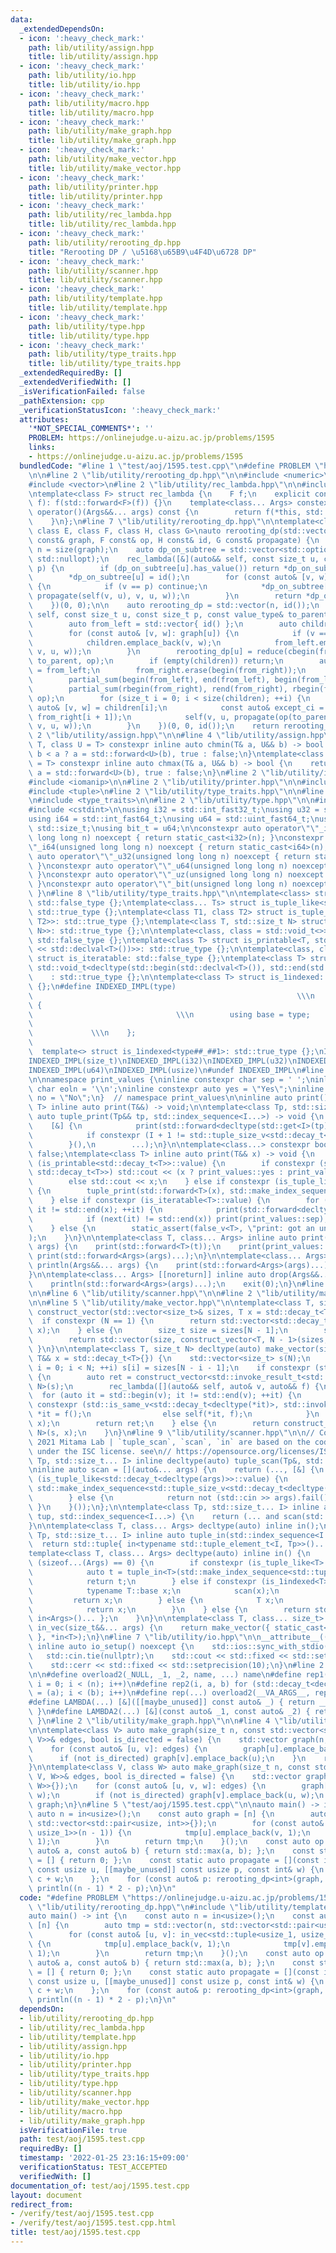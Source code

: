 ```yaml
---
data:
  _extendedDependsOn:
  - icon: ':heavy_check_mark:'
    path: lib/utility/assign.hpp
    title: lib/utility/assign.hpp
  - icon: ':heavy_check_mark:'
    path: lib/utility/io.hpp
    title: lib/utility/io.hpp
  - icon: ':heavy_check_mark:'
    path: lib/utility/macro.hpp
    title: lib/utility/macro.hpp
  - icon: ':heavy_check_mark:'
    path: lib/utility/make_graph.hpp
    title: lib/utility/make_graph.hpp
  - icon: ':heavy_check_mark:'
    path: lib/utility/make_vector.hpp
    title: lib/utility/make_vector.hpp
  - icon: ':heavy_check_mark:'
    path: lib/utility/printer.hpp
    title: lib/utility/printer.hpp
  - icon: ':heavy_check_mark:'
    path: lib/utility/rec_lambda.hpp
    title: lib/utility/rec_lambda.hpp
  - icon: ':heavy_check_mark:'
    path: lib/utility/rerooting_dp.hpp
    title: "Rerooting DP / \u5168\u65B9\u4F4D\u6728 DP"
  - icon: ':heavy_check_mark:'
    path: lib/utility/scanner.hpp
    title: lib/utility/scanner.hpp
  - icon: ':heavy_check_mark:'
    path: lib/utility/template.hpp
    title: lib/utility/template.hpp
  - icon: ':heavy_check_mark:'
    path: lib/utility/type.hpp
    title: lib/utility/type.hpp
  - icon: ':heavy_check_mark:'
    path: lib/utility/type_traits.hpp
    title: lib/utility/type_traits.hpp
  _extendedRequiredBy: []
  _extendedVerifiedWith: []
  _isVerificationFailed: false
  _pathExtension: cpp
  _verificationStatusIcon: ':heavy_check_mark:'
  attributes:
    '*NOT_SPECIAL_COMMENTS*': ''
    PROBLEM: https://onlinejudge.u-aizu.ac.jp/problems/1595
    links:
    - https://onlinejudge.u-aizu.ac.jp/problems/1595
  bundledCode: "#line 1 \"test/aoj/1595.test.cpp\"\n#define PROBLEM \"https://onlinejudge.u-aizu.ac.jp/problems/1595\"\
    \n\n#line 2 \"lib/utility/rerooting_dp.hpp\"\n\n#include <numeric>\n#include <optional>\n\
    #include <vector>\n#line 2 \"lib/utility/rec_lambda.hpp\"\n\n#include <utility>\n\
    \ntemplate<class F> struct rec_lambda {\n    F f;\n    explicit constexpr rec_lambda(F&&\
    \ f): f(std::forward<F>(f)) {}\n    template<class... Args> constexpr decltype(auto)\
    \ operator()(Args&&... args) const {\n        return f(*this, std::forward<Args>(args)...);\n\
    \    }\n};\n#line 7 \"lib/utility/rerooting_dp.hpp\"\n\ntemplate<class value_type,\
    \ class E, class F, class H, class G>\nauto rerooting_dp(std::vector<std::vector<E>>\
    \ const& graph, F const& op, H const& id, G const& propagate) {\n    const auto\
    \ n = size(graph);\n    auto dp_on_subtree = std::vector<std::optional<value_type>>(n,\
    \ std::nullopt);\n    rec_lambda([&](auto&& self, const size_t u, const size_t\
    \ p) {\n        if (dp_on_subtree[u].has_value()) return *dp_on_subtree[u];\n\
    \        *dp_on_subtree[u] = id();\n        for (const auto& [v, w]: graph[u])\
    \ {\n            if (v == p) continue;\n            *dp_on_subtree[u] = op(*dp_on_subtree[u],\
    \ propagate(self(v, u), v, u, w));\n        }\n        return *dp_on_subtree[u];\n\
    \    })(0, 0);\n\n    auto rerooting_dp = std::vector(n, id());\n    rec_lambda([&](auto&&\
    \ self, const size_t u, const size_t p, const value_type& to_parent) -> void {\n\
    \        auto from_left = std::vector{ id() };\n        auto children = std::vector<E>{};\n\
    \        for (const auto& [v, w]: graph[u]) {\n            if (v == p) continue;\n\
    \            children.emplace_back(v, w);\n            from_left.emplace_back(propagate(*dp_on_subtree[v],\
    \ v, u, w));\n        }\n        rerooting_dp[u] = reduce(cbegin(from_left), cend(from_left),\
    \ to_parent, op);\n        if (empty(children)) return;\n        auto from_right\
    \ = from_left;\n        from_right.erase(begin(from_right));\n        from_right.emplace_back(id());\n\
    \        partial_sum(begin(from_left), end(from_left), begin(from_left), op);\n\
    \        partial_sum(rbegin(from_right), rend(from_right), rbegin(from_right),\
    \ op);\n        for (size_t i = 0; i < size(children); ++i) {\n            const\
    \ auto& [v, w] = children[i];\n            const auto& except_ci = op(from_left[i],\
    \ from_right[i + 1]);\n            self(v, u, propagate(op(to_parent, except_ci),\
    \ v, u, w));\n        }\n    })(0, 0, id());\n    return rerooting_dp;\n}\n#line\
    \ 2 \"lib/utility/assign.hpp\"\n\n#line 4 \"lib/utility/assign.hpp\"\n\ntemplate<class\
    \ T, class U = T> constexpr inline auto chmin(T& a, U&& b) -> bool {\n    return\
    \ b < a ? a = std::forward<U>(b), true : false;\n}\ntemplate<class T, class U\
    \ = T> constexpr inline auto chmax(T& a, U&& b) -> bool {\n    return a < b ?\
    \ a = std::forward<U>(b), true : false;\n}\n#line 2 \"lib/utility/io.hpp\"\n\n\
    #include <iomanip>\n\n#line 2 \"lib/utility/printer.hpp\"\n\n#include <iostream>\n\
    #include <tuple>\n#line 2 \"lib/utility/type_traits.hpp\"\n\n#line 5 \"lib/utility/type_traits.hpp\"\
    \n#include <type_traits>\n\n#line 2 \"lib/utility/type.hpp\"\n\n#include <cstddef>\n\
    #include <cstdint>\n\nusing i32 = std::int_fast32_t;\nusing u32 = std::uint_fast32_t;\n\
    using i64 = std::int_fast64_t;\nusing u64 = std::uint_fast64_t;\nusing usize =\
    \ std::size_t;\nusing bit_t = u64;\n\nconstexpr auto operator\"\"_i32(unsigned\
    \ long long n) noexcept { return static_cast<i32>(n); }\nconstexpr auto operator\"\
    \"_i64(unsigned long long n) noexcept { return static_cast<i64>(n); }\nconstexpr\
    \ auto operator\"\"_u32(unsigned long long n) noexcept { return static_cast<u32>(n);\
    \ }\nconstexpr auto operator\"\"_u64(unsigned long long n) noexcept { return static_cast<u64>(n);\
    \ }\nconstexpr auto operator\"\"_uz(unsigned long long n) noexcept { return static_cast<usize>(n);\
    \ }\nconstexpr auto operator\"\"_bit(unsigned long long n) noexcept { return static_cast<bit_t>(n);\
    \ }\n#line 8 \"lib/utility/type_traits.hpp\"\n\ntemplate<class> struct is_tuple_like:\
    \ std::false_type {};\ntemplate<class... Ts> struct is_tuple_like<std::tuple<Ts...>>:\
    \ std::true_type {};\ntemplate<class T1, class T2> struct is_tuple_like<std::pair<T1,\
    \ T2>>: std::true_type {};\ntemplate<class T, std::size_t N> struct is_tuple_like<std::array<T,\
    \ N>>: std::true_type {};\n\ntemplate<class, class = std::void_t<>> struct is_printable:\
    \ std::false_type {};\ntemplate<class T> struct is_printable<T, std::void_t<decltype(std::cout\
    \ << std::declval<T>())>>: std::true_type {};\n\ntemplate<class, class = std::void_t<>>\
    \ struct is_iteratable: std::false_type {};\ntemplate<class T> struct is_iteratable<T,\
    \ std::void_t<decltype(std::begin(std::declval<T>()), std::end(std::declval<T>()))>>\n\
    \    : std::true_type {};\n\ntemplate<class T> struct is_1indexed: std::false_type\
    \ {};\n#define INDEXED_IMPL(type)                                            \
    \                                                           \\\n    struct type##_##1\
    \ {                                                                          \
    \                                \\\n        using base = type;              \
    \                                                                            \
    \             \\\n    };                                                     \
    \                                                                      \\\n  \
    \  template<> struct is_1indexed<type##_##1>: std::true_type {};\nINDEXED_IMPL(int)\n\
    INDEXED_IMPL(size_t)\nINDEXED_IMPL(i32)\nINDEXED_IMPL(u32)\nINDEXED_IMPL(i64)\n\
    INDEXED_IMPL(u64)\nINDEXED_IMPL(usize)\n#undef INDEXED_IMPL\n#line 6 \"lib/utility/printer.hpp\"\
    \n\nnamespace print_values {\ninline constexpr char sep = ' ';\ninline constexpr\
    \ char eoln = '\\n';\ninline constexpr auto yes = \"Yes\";\ninline constexpr auto\
    \ no = \"No\";\n}  // namespace print_values\n\ninline auto print(){};\n\ntemplate<class\
    \ T> inline auto print(T&&) -> void;\n\ntemplate<class Tp, std::size_t... I> inline\
    \ auto tuple_print(Tp&& tp, std::index_sequence<I...>) -> void {\n    (\n    \
    \    [&] {\n            print(std::forward<decltype(std::get<I>(tp))>(std::get<I>(tp)));\n\
    \            if constexpr (I + 1 != std::tuple_size_v<std::decay_t<Tp>>) print(print_values::sep);\n\
    \        }(),\n        ...);\n}\n\ntemplate<class...> constexpr bool false_v =\
    \ false;\ntemplate<class T> inline auto print(T&& x) -> void {\n    if constexpr\
    \ (is_printable<std::decay_t<T>>::value) {\n        if constexpr (std::is_same_v<bool,\
    \ std::decay_t<T>>) std::cout << (x ? print_values::yes : print_values::no);\n\
    \        else std::cout << x;\n    } else if constexpr (is_tuple_like<std::decay_t<T>>::value)\
    \ {\n        tuple_print(std::forward<T>(x), std::make_index_sequence<std::tuple_size_v<std::decay_t<T>>>());\n\
    \    } else if constexpr (is_iteratable<T>::value) {\n        for (auto it = std::begin(x);\
    \ it != std::end(x); ++it) {\n            print(std::forward<decltype(*it)>(*it));\n\
    \            if (next(it) != std::end(x)) print(print_values::sep);\n        }\n\
    \    } else {\n        static_assert(false_v<T>, \"print: got an unexpented type.\"\
    );\n    }\n}\n\ntemplate<class T, class... Args> inline auto print(T&& t, Args&&...\
    \ args) {\n    print(std::forward<T>(t));\n    print(print_values::sep);\n   \
    \ print(std::forward<Args>(args)...);\n}\n\ntemplate<class... Args> inline auto\
    \ println(Args&&... args) {\n    print(std::forward<Args>(args)...);\n    print(print_values::eoln);\n\
    }\n\ntemplate<class... Args> [[noreturn]] inline auto drop(Args&&... args) {\n\
    \    println(std::forward<Args>(args)...);\n    exit(0);\n}\n#line 2 \"lib/utility/scanner.hpp\"\
    \n\n#line 6 \"lib/utility/scanner.hpp\"\n\n#line 2 \"lib/utility/make_vector.hpp\"\
    \n\n#line 5 \"lib/utility/make_vector.hpp\"\n\ntemplate<class T, size_t N> auto\
    \ construct_vector(std::vector<size_t>& sizes, T x = std::decay_t<T>{}) {\n  \
    \  if constexpr (N == 1) {\n        return std::vector<std::decay_t<T>>(sizes[0],\
    \ x);\n    } else {\n        size_t size = sizes[N - 1];\n        sizes.pop_back();\n\
    \        return std::vector(size, construct_vector<T, N - 1>(sizes, x));\n   \
    \ }\n}\n\ntemplate<class T, size_t N> decltype(auto) make_vector(size_t(&&sizes)[N],\
    \ T&& x = std::decay_t<T>{}) {\n    std::vector<size_t> s(N);\n    for (size_t\
    \ i = 0; i < N; ++i) s[i] = sizes[N - i - 1];\n    if constexpr (std::is_invocable_v<std::decay_t<T>>)\
    \ {\n        auto ret = construct_vector<std::invoke_result_t<std::decay_t<T>>,\
    \ N>(s);\n        rec_lambda([](auto&& self, auto& v, auto&& f) {\n          \
    \  for (auto it = std::begin(v); it != std::end(v); ++it) {\n                if\
    \ constexpr (std::is_same_v<std::decay_t<decltype(*it)>, std::invoke_result_t<decltype(f)>>)\
    \ *it = f();\n                else self(*it, f);\n            }\n        })(ret,\
    \ x);\n        return ret;\n    } else {\n        return construct_vector<std::decay_t<T>,\
    \ N>(s, x);\n    }\n}\n#line 9 \"lib/utility/scanner.hpp\"\n\n// Copyright (c)\
    \ 2021 Mitama Lab | `tuple_scan`, `scan`, `in` are based on the code released\
    \ under the ISC license. see\n// https://opensource.org/licenses/ISC.\ntemplate<class\
    \ Tp, std::size_t... I> inline decltype(auto) tuple_scan(Tp&, std::index_sequence<I...>);\n\
    \ninline auto scan = [](auto&... args) {\n    return (..., [&] {\n        if constexpr\
    \ (is_tuple_like<std::decay_t<decltype(args)>>::value) {\n            return tuple_scan(args,\
    \ std::make_index_sequence<std::tuple_size_v<std::decay_t<decltype(args)>>>{});\n\
    \        } else {\n            return not (std::cin >> args).fail();\n       \
    \ }\n    }());\n};\n\ntemplate<class Tp, std::size_t... I> inline auto tuple_scan(Tp&\
    \ tup, std::index_sequence<I...>) {\n    return (... and scan(std::get<I>(tup)));\n\
    }\n\ntemplate<class T, class... Args> decltype(auto) inline in();\n\ntemplate<class\
    \ Tp, std::size_t... I> inline auto tuple_in(std::index_sequence<I...>) {\n  \
    \  return std::tuple{ in<typename std::tuple_element_t<I, Tp>>()... };\n}\n\n\
    template<class T, class... Args> decltype(auto) inline in() {\n    if constexpr\
    \ (sizeof...(Args) == 0) {\n        if constexpr (is_tuple_like<T>::value) {\n\
    \            auto t = tuple_in<T>(std::make_index_sequence<std::tuple_size_v<T>>());\n\
    \            return t;\n        } else if constexpr (is_1indexed<T>::value) {\n\
    \            typename T::base x;\n            scan(x);\n            --x;\n   \
    \         return x;\n        } else {\n            T x;\n            scan(x);\n\
    \            return x;\n        }\n    } else {\n        return std::tuple{ in<T>(),\
    \ in<Args>()... };\n    }\n}\n\ntemplate<class T, class... size_t> inline auto\
    \ in_vec(size_t&&... args) {\n    return make_vector({ static_cast<usize>(args)...\
    \ }, *in<T>);\n}\n#line 7 \"lib/utility/io.hpp\"\n\n__attribute__((constructor))\
    \ inline auto io_setup() noexcept {\n    std::ios::sync_with_stdio(false);\n \
    \   std::cin.tie(nullptr);\n    std::cout << std::fixed << std::setprecision(10);\n\
    \    std::cerr << std::fixed << std::setprecision(10);\n}\n#line 2 \"lib/utility/macro.hpp\"\
    \n\n#define overload2(_NULL, _1, _2, name, ...) name\n#define rep1(i, n) for (std::decay_t<decltype(n)>\
    \ i = 0; i < (n); i++)\n#define rep2(i, a, b) for (std::decay_t<decltype(b)> i\
    \ = (a); i < (b); i++)\n#define rep(...) overload2(__VA_ARGS__, rep2, rep1)(__VA_ARGS__)\n\
    #define LAMBDA(...) [&]([[maybe_unused]] const auto& _) { return __VA_ARGS__;\
    \ }\n#define LAMBDA2(...) [&](const auto& _1, const auto& _2) { return __VA_ARGS__;\
    \ }\n#line 2 \"lib/utility/make_graph.hpp\"\n\n#line 4 \"lib/utility/make_graph.hpp\"\
    \n\ntemplate<class V> auto make_graph(size_t n, const std::vector<std::tuple<V,\
    \ V>>& edges, bool is_directed = false) {\n    std::vector graph(n, std::vector<size_t>{});\n\
    \    for (const auto& [u, v]: edges) {\n        graph[u].emplace_back(v);\n  \
    \      if (not is_directed) graph[v].emplace_back(u);\n    }\n    return graph;\n\
    }\n\ntemplate<class V, class W> auto make_graph(size_t n, const std::vector<std::tuple<V,\
    \ V, W>>& edges, bool is_directed = false) {\n    std::vector graph(n, std::vector<std::pair<size_t,\
    \ W>>{});\n    for (const auto& [u, v, w]: edges) {\n        graph[u].emplace_back(v,\
    \ w);\n        if (not is_directed) graph[v].emplace_back(u, w);\n    }\n    return\
    \ graph;\n}\n#line 5 \"test/aoj/1595.test.cpp\"\n\nauto main() -> int {\n    const\
    \ auto n = in<usize>();\n    const auto graph = [n] {\n        auto tmp = std::vector(n,\
    \ std::vector<std::pair<usize, int>>{});\n        for (const auto& [u, v]: in_vec<std::tuple<usize_1,\
    \ usize_1>>(n - 1)) {\n            tmp[u].emplace_back(v, 1);\n            tmp[v].emplace_back(u,\
    \ 1);\n        }\n        return tmp;\n    }();\n    const auto op = [](const\
    \ auto& a, const auto& b) { return std::max(a, b); };\n    const static auto id\
    \ = [] { return 0; };\n    const static auto propagate = [](const int& c, [[maybe_unused]]\
    \ const usize u, [[maybe_unused]] const usize p, const int& w) {\n        return\
    \ c + w;\n    };\n    for (const auto& p: rerooting_dp<int>(graph, op, id, propagate))\
    \ println((n - 1) * 2 - p);\n}\n"
  code: "#define PROBLEM \"https://onlinejudge.u-aizu.ac.jp/problems/1595\"\n\n#include\
    \ \"lib/utility/rerooting_dp.hpp\"\n#include \"lib/utility/template.hpp\"\n\n\
    auto main() -> int {\n    const auto n = in<usize>();\n    const auto graph =\
    \ [n] {\n        auto tmp = std::vector(n, std::vector<std::pair<usize, int>>{});\n\
    \        for (const auto& [u, v]: in_vec<std::tuple<usize_1, usize_1>>(n - 1))\
    \ {\n            tmp[u].emplace_back(v, 1);\n            tmp[v].emplace_back(u,\
    \ 1);\n        }\n        return tmp;\n    }();\n    const auto op = [](const\
    \ auto& a, const auto& b) { return std::max(a, b); };\n    const static auto id\
    \ = [] { return 0; };\n    const static auto propagate = [](const int& c, [[maybe_unused]]\
    \ const usize u, [[maybe_unused]] const usize p, const int& w) {\n        return\
    \ c + w;\n    };\n    for (const auto& p: rerooting_dp<int>(graph, op, id, propagate))\
    \ println((n - 1) * 2 - p);\n}\n"
  dependsOn:
  - lib/utility/rerooting_dp.hpp
  - lib/utility/rec_lambda.hpp
  - lib/utility/template.hpp
  - lib/utility/assign.hpp
  - lib/utility/io.hpp
  - lib/utility/printer.hpp
  - lib/utility/type_traits.hpp
  - lib/utility/type.hpp
  - lib/utility/scanner.hpp
  - lib/utility/make_vector.hpp
  - lib/utility/macro.hpp
  - lib/utility/make_graph.hpp
  isVerificationFile: true
  path: test/aoj/1595.test.cpp
  requiredBy: []
  timestamp: '2022-01-25 23:16:15+09:00'
  verificationStatus: TEST_ACCEPTED
  verifiedWith: []
documentation_of: test/aoj/1595.test.cpp
layout: document
redirect_from:
- /verify/test/aoj/1595.test.cpp
- /verify/test/aoj/1595.test.cpp.html
title: test/aoj/1595.test.cpp
---
```

